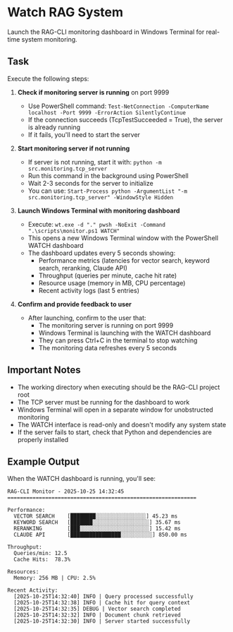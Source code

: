 # Watch RAG System

Launch the RAG-CLI monitoring dashboard in Windows Terminal for real-time system monitoring.

## Task

Execute the following steps:

1. **Check if monitoring server is running** on port 9999
   - Use PowerShell command: `Test-NetConnection -ComputerName localhost -Port 9999 -ErrorAction SilentlyContinue`
   - If the connection succeeds (TcpTestSucceeded = True), the server is already running
   - If it fails, you'll need to start the server

2. **Start monitoring server if not running**
   - If server is not running, start it with: `python -m src.monitoring.tcp_server`
   - Run this command in the background using PowerShell
   - Wait 2-3 seconds for the server to initialize
   - You can use: `Start-Process python -ArgumentList "-m src.monitoring.tcp_server" -WindowStyle Hidden`

3. **Launch Windows Terminal with monitoring dashboard**
   - Execute: `wt.exe -d "." pwsh -NoExit -Command ".\scripts\monitor.ps1 WATCH"`
   - This opens a new Windows Terminal window with the PowerShell WATCH dashboard
   - The dashboard updates every 5 seconds showing:
     - Performance metrics (latencies for vector search, keyword search, reranking, Claude API)
     - Throughput (queries per minute, cache hit rate)
     - Resource usage (memory in MB, CPU percentage)
     - Recent activity logs (last 5 entries)

4. **Confirm and provide feedback to user**
   - After launching, confirm to the user that:
     - The monitoring server is running on port 9999
     - Windows Terminal is launching with the WATCH dashboard
     - They can press Ctrl+C in the terminal to stop watching
     - The monitoring data refreshes every 5 seconds

## Important Notes

- The working directory when executing should be the RAG-CLI project root
- The TCP server must be running for the dashboard to work
- Windows Terminal will open in a separate window for unobstructed monitoring
- The WATCH interface is read-only and doesn't modify any system state
- If the server fails to start, check that Python and dependencies are properly installed

## Example Output

When the WATCH dashboard is running, you'll see:

```
RAG-CLI Monitor - 2025-10-25 14:32:45
============================================================

Performance:
  VECTOR SEARCH    [████████░░░░░░░░░░░░░░░░] 45.23 ms
  KEYWORD SEARCH   [███████░░░░░░░░░░░░░░░░░░] 35.67 ms
  RERANKING        [███░░░░░░░░░░░░░░░░░░░░░░] 15.42 ms
  CLAUDE API       [████████████████░░░░░░░░░░] 850.00 ms

Throughput:
  Queries/min: 12.5
  Cache Hits:  78.3%

Resources:
  Memory: 256 MB | CPU: 2.5%

Recent Activity:
  [2025-10-25T14:32:40] INFO | Query processed successfully
  [2025-10-25T14:32:38] INFO | Cache hit for query context
  [2025-10-25T14:32:35] DEBUG | Vector search completed
  [2025-10-25T14:32:32] INFO | Document chunk retrieved
  [2025-10-25T14:32:30] INFO | Server started successfully
```
